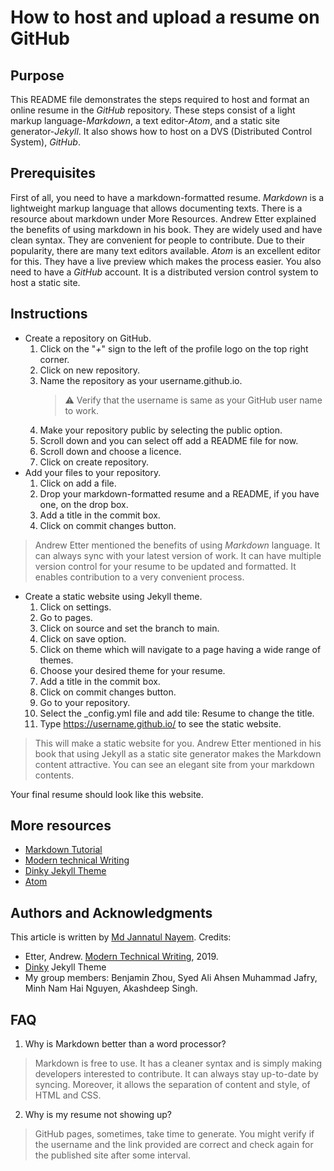 How to host and upload a resume on GitHub
===

Purpose
---
This README file demonstrates the steps required to host and format an online resume in the *GitHub* repository. These steps consist of a light markup language-*Markdown*, a text editor-*Atom*, and a static site generator-*Jekyll*. It also shows how to host on a DVS (Distributed Control System), *GitHub*.

Prerequisites
---
First of all, you need to have a markdown-formatted resume. *Markdown* is a lightweight markup language that allows documenting texts. There is a resource about markdown under More Resources. Andrew Etter explained the benefits of using markdown in his book. They are widely used and have clean syntax. They are convenient for people to contribute. Due to their popularity, there are many text editors available. *Atom* is an excellent editor for this. They have a live preview which makes the process easier. You also need to have a *GitHub* account. It is a distributed version control system to host a static site.

Instructions
---
* Create a repository on GitHub.
	1. Click on the "*+*" sign to the left of the profile logo on the top right corner.
	2. Click on new repository.
	3. Name the repository as your username.github.io.
		> :warning: Verify that the username is same as your GitHub user name to work.
	4. Make your repository public by selecting the public option.
	5. Scroll down and you can select off add a README file for now.
	6. Scroll down and choose a licence.
	7. Click on create repository.
* Add your files to your repository.
	1. Click on add a file.
	2. Drop your markdown-formatted resume and a README, if you have one, on the drop box.
	3. Add a title in the commit box.
	4. Click on commit changes button.
> Andrew Etter mentioned the benefits of using *Markdown* language. It can always sync with your latest version of work. It can have multiple version control for your resume to be updated and formatted. It enables contribution to a very convenient process.
* Create a static website using Jekyll theme.
	1. Click on settings.
	2. Go to pages.
	3. Click on source and set the branch to main.
	4. Click on save option.
	5. Click on theme which will navigate to a page having a wide range of themes.
	6. Choose your desired theme for your resume.
	7. Add a title in the commit box.
	8. Click on commit changes button.
	9. Go to your repository.
	10. Select the _config.yml file and add tile: Resume to change the title.
	11. Type https://username.github.io/ to see the static website.
> This will make a static website for you. Andrew Etter mentioned in his book that using Jekyll as a static site generator makes the Markdown content attractive. You can see an elegant site from your markdown contents.

Your final resume should look like this website.

More resources
---
* [Markdown Tutorial](https://www.markdownguide.org/getting-started/)
* [Modern technical Writing](https://www.amazon.ca/Modern-Technical-Writing-Introduction-Documentation-ebook/dp/B01A2QL9SS)
* [Dinky Jekyll Theme](https://pages-themes.github.io/dinky/)
* [Atom](https://flight-manual.atom.io/using-atom/sections/writing-in-atom/)

Authors and Acknowledgments
---
This article is written by [Md Jannatul Nayem]().
Credits:
* Etter, Andrew. [Modern Technical Writing](https://www.amazon.ca/Modern-Technical-Writing-Introduction-Documentation-ebook/dp/B01A2QL9SS), 2019.
* [Dinky](https://pages-themes.github.io/dinky/) Jekyll Theme
* My group members: Benjamin Zhou, Syed Ali Ahsen Muhammad Jafry, Minh Nam Hai Nguyen, Akashdeep Singh.

FAQ
---
1. Why is Markdown better than a word processor?
> Markdown is free to use. It has a cleaner syntax and is simply making developers interested to contribute. It can always stay up-to-date by syncing. Moreover, it allows the separation of content and style, of HTML and CSS.
2. Why is my resume not showing up?
> GitHub pages, sometimes, take time to generate. You might verify if the username and the link provided are correct and check again for the published site after some interval. 
